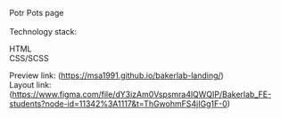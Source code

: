 Potr Pots page
<br>
<br>
Technology stack:

HTML<br>
CSS/SCSS<br>

Preview link: (https://msa1991.github.io/bakerlab-landing/)<br/>
Layout link: (https://www.figma.com/file/dY3izAm0Vspsmra4lQWQIP/Bakerlab_FE-students?node-id=11342%3A1117&t=ThGwohmFS4jIGg1F-0)
